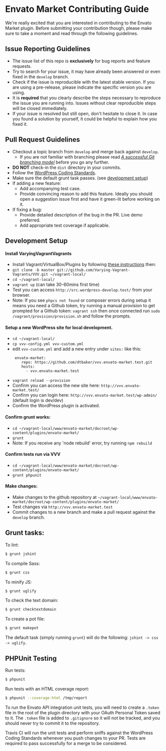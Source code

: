 # Envato Market Contributing Guide

We're really excited that you are interested in contributing to the Envato Market plugin. Before submitting your contribution though, please make sure to take a moment and read through the following guidelines.

## Issue Reporting Guidelines

- The issue list of this repo is **exclusively** for bug reports and feature requests.
- Try to search for your issue, it may have already been answered or even fixed in the `develop` branch.
- Check if the issue is reproducible with the latest stable version. If you are using a pre-release, please indicate the specific version you are using.
- It is **required** that you clearly describe the steps necessary to reproduce the issue you are running into. Issues without clear reproducible steps will be closed immediately.
- If your issue is resolved but still open, don't hesitate to close it. In case you found a solution by yourself, it could be helpful to explain how you fixed it.

## Pull Request Guidelines

- Checkout a topic branch from `develop` and merge back against `develop`.
    - If you are not familiar with branching please read [_A successful Git branching model_](http://nvie.com/posts/a-successful-git-branching-model/) before you go any further.
- **DO NOT** check-in the `dist` directory in your commits.
- Follow the [WordPress Coding Standards](https://make.wordpress.org/core/handbook/coding-standards/).
- Make sure the default grunt task passes. (see [development setup](#development-setup))
- If adding a new feature:
    - Add accompanying test case.
    - Provide convincing reason to add this feature. Ideally you should open a suggestion issue first and have it green-lit before working on it.
- If fixing a bug:
    - Provide detailed description of the bug in the PR. Live demo preferred.
    - Add appropriate test coverage if applicable.

## Development Setup

#### Install VaryingVagrantVagrants

- Install Vagrant/VirtualBox/Plugins by following [these instructions](https://varyingvagrantvagrants.org/docs/en-US/installation/software-requirements/) then:
- `git clone -b master git://github.com/Varying-Vagrant-Vagrants/VVV.git ~/vagrant-local/`
- `cd ~/vagrant-local/`
- `vagrant up` (can take 30-60mins first time)
- Test you can access `http://src.wordpress-develop.test/` from your browser.
- Note: If you see `phpcs not found` or composer errors during setup it means you need a Github token, try running a manual provision to get prompted for a Github token: `vagrant ssh` then once connected run `sudo /vagrant/provision/provision.sh` and follow the prompts.

#### Setup a new WordPress site for local development.

- `cd ~/vagrant-local/`
- `cp vvv-config.yml vvv-custom.yml`
- edit `vvv-custom.yml` and add a new entry under `sites:` like this:
    ```
     envato-market:
        repo: https://github.com/dtbaker/vvv.envato-market.test.git
        hosts:
          - vvv.envato-market.test
    ```
- `vagrant reload --provision`
- Confirm you can access the new site here: `http://vvv.envato-market.test/`
- Confirm you can login here: `http://vvv.envato-market.test/wp-admin/` (default login is dev/dev)
- Confirm the WordPress plugin is activated.

#### Confirm grunt works:

- `cd ~/vagrant-local/www/envato-market/docroot/wp-content/plugins/envato-market/`
- `grunt`
- Note: If you receive any 'node rebuild' error, try running `npm rebuild`

#### Confirm tests run via VVV

- `cd ~/vagrant-local/www/envato-market/docroot/wp-content/plugins/envato-market/`
- `grunt phpunit`

#### Make changes:

- Make changes to the github repository at `~/vagrant-local/www/envato-market/docroot/wp-content/plugins/envato-market/`
- Test changes via `http://vvv.envato-market.test`
- Commit changes to a new branch and make a pull request against the `develop` branch.


## Grunt tasks:

To lint:

``` bash
$ grunt jshint
```

To compile Sass:

``` bash
$ grunt css
```

To minify JS:

``` bash
$ grunt uglify
```

To check the text domain:

``` bash
$ grunt checktextdomain
```

To create a pot file:

``` bash
$ grunt makepot
```

The default task (simply running `grunt`) will do the following: `jshint -> css -> uglify`.

## PHPUnit Testing

Run tests:

``` bash
$ phpunit
```

Run tests with an HTML coverage report:

``` bash
$ phpunit --coverage-html /tmp/report
```

To run the Envato API integration unit tests, you will need to create a `.token` file in the root of the plugin directory with your OAuth Personal Token saved to it. The `.token` file is added to `.gitignore` so it will not be tracked, and you should never try to commit it to the repository.

Travis CI will run the unit tests and perform sniffs against the WordPress Coding Standards whenever you push changes to your PR. Tests are required to pass successfully for a merge to be considered.